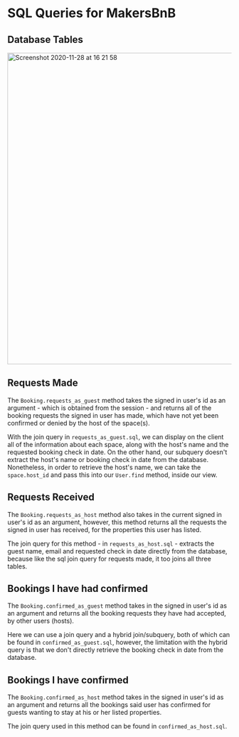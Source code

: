# SQL Queries for MakersBnB

## Database Tables

<img width="698" alt="Screenshot 2020-11-28 at 16 21 58" src="https://user-images.githubusercontent.com/71923215/100520496-de09bb80-3195-11eb-8da5-a4b5578e5c92.png">

## Requests Made

The ```Booking.requests_as_guest``` method takes the signed in user's id as an argument - which is obtained from the session - and returns all of the booking requests the signed in user has made, which have not yet been confirmed or denied by the host of the space(s). 

With the join query in ```requests_as_guest.sql```, we can display on the client all of the information about each space,
along with the host's name and the requested booking check in date. On the other hand, our subquery doesn't extract the host's name or booking check in date from the database. Nonetheless, in order to retrieve the host's name, we can take the ```space.host_id``` and pass this into our ```User.find``` method, inside our view.

## Requests Received

The ```Booking.requests_as_host``` method also takes in the current signed in user's id as an argument, however, this method returns all the requests the signed in user has received, for the properties this user has listed.

The join query for this method - in ```requests_as_host.sql``` - extracts the guest name, email and requested check in date directly from the database, because like the sql join query for requests made, it too joins all three tables.

## Bookings I have had confirmed

The ```Booking.confirmed_as_guest``` method takes in the signed in user's id as an argument and returns all the booking requests they have had accepted, by other users (hosts).

Here we can use a join query and a hybrid join/subquery, both of which can be found in ```confirmed_as_guest.sql```, however, the limitation with the hybrid query is that we don't directly retrieve the booking check in date from the database.

## Bookings I have confirmed

The ```Booking.confirmed_as_host``` method takes in the signed in user's id as an argument and returns all the bookings said user has confirmed for guests wanting to stay at his or her listed properties.

The join query used in this method can be found in ```confirmed_as_host.sql```.